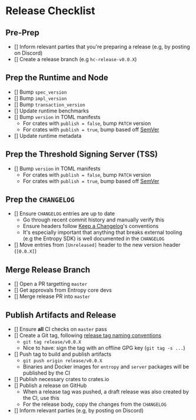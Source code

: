 # Release Checklist

## Pre-Prep
- [] Inform relevant parties that you're preparing a release (e.g, by posting on Discord)
- [] Create a release branch (e.g `hc-release-v0.0.X`)

## Prep the Runtime and Node
- [] Bump `spec_version`
- [] Bump `impl_version`
- [] Bump `transaction_version`
- [] Update runtime benchmarks
- [] Bump `version` in TOML manifests
    - For crates with `publish = false`, bump `PATCH` version
    - For crates with `publish = true`, bump based off [SemVer](https://semver.org/)
- [] Update runtime metadata

## Prep the Threshold Signing Server (TSS)
- [] Bump `version` in TOML manifests
    - For crates with `publish = false`, bump `PATCH` version
    - For crates with `publish = true`, bump based off [SemVer](https://semver.org/)

## Prep the `CHANGELOG`
- [] Ensure `CHANGELOG` entries are up to date
    - Go through recent commit history and manually verify this
    - Ensure headers follow [Keep a Changelog](https://keepachangelog.com/en/1.1.0/)'s conventions
    - It's especially important that anything that breaks external tooling (e.g the Entropy SDK) is
      well documented in the `CHANGELOG`
- [] Move entries from `[Unreleased]` header to the new version header (`[0.0.X]`)

## Merge Release Branch
- [] Open a PR targetting `master`
- [] Get approvals from Entropy core devs
- [] Merge release PR into `master`

## Publish Artifacts and Release
- [] Ensure **all** CI checks on `master` pass
- [] Create a Git tag, following [release tag naming conventions](https://github.com/entropyxyz/meta/wiki/Release-management)
    - `git tag release/v0.0.X`
    - Nice to have: sign the tag with an offline GPG key (`git tag -s ...`)
- [] Push tag to build and publish artifacts
    - `git push origin release/v0.0.X`
    - Binaries and Docker images for `entropy` and `server` packages will be published by the CI
- [] Publish necessary crates to crates.io
- [] Publish a release on GitHub
    - When a release tag was pushed, a draft release was also created by the CI, use this
    - For the release body, copy the changes from the `CHANGELOG`
- [] Inform relevant parties (e.g, by posting on Discord)
